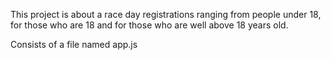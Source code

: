 This project is about a race day registrations ranging from people under 18, for those who are 18 and for those who are well above 18 years old.

Consists of a file named app.js
